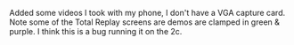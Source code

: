 Added some videos I took with my phone, I don't have a VGA capture card.
Note some of the Total Replay screens are demos are clamped in green & purple. I think this is a bug running it on the 2c.
